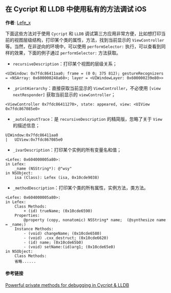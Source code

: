 ## 在 Cycript 和 LLDB 中使用私有的方法调试 iOS

**作者**: [Lefe\_x](https://weibo.com/u/5953150140)

下面这些方法对于使用 `Cycript` 和 `LLDB` 调试第三方应用非常方便，比如想打印当前的视图层级结构，打印某个类的属性，方法，找到当前显示的 `ViewController` 等。当然，在非逆向的环境中，可以使用 `performSelector:` 执行，可以查看到同样的效果，下面的例子通过 `performSelector:` 方法获取。

* `recursiveDescription`：打印某个视图的层级关系；

```
<UIWindow: 0x7fdc86411aa0; frame = (0 0; 375 812); gestureRecognizers = <NSArray: 0x600000248a60>; layer = <UIWindowLayer: 0x600000239e80>>
```

* `_printHierarchy`：直接获取当前显示的 `ViewController`，不必使用 `[view nextResponder]` 获取当前显示的 `viewController`；

```
<ViewController 0x7fdc86411270>, state: appeared, view: <UIView 0x7fdc867085e0>
```

* `_autolayoutTrace`：是 `recursiveDescription` 的精简版，忽略了关于 `View` 的描述信息；

```
UIWindow:0x7fdc86411aa0
|   UIView:0x7fdc867085e0
```

* `_ivarDescription`：打印某个实例的所有变量名和值；

```
<Lefex: 0x604000005a80>:
in Lefex:
    _name (NSString*): @"wsy"
in NSObject:
    isa (Class): Lefex (isa, 0x10cde9038)
```

* `_methodDescription`：打印某个类的所有属性，实例方法，类方法。

```
<Lefex: 0x604000005a80>:
in Lefex:
    Class Methods:
        + (id) trueName; (0x10cde6590)
    Properties:
        @property (copy, nonatomic) NSString* name;  (@synthesize name = _name;)
    Instance Methods:
        - (void) changeName; (0x10cde6580)
        - (void) .cxx_destruct; (0x10cde6620)
        - (id) name; (0x10cde65b0)
        - (void) setName:(id)arg1; (0x10cde65e0)
in NSObject:
    Class Methods:
    省略......
```

#### 参考链接

[Powerful private methods for debugging in Cycript & LLDB](http://iosre.com/t/powerful-private-methods-for-debugging-in-cycript-lldb/3414)

